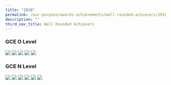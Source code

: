 ```yaml
---
title: "2018"
permalink: /our-purpose/awards-achievements/well-rounded-achievers/2018
description: ""
third_nav_title: Well Rounded Achievers
---
```

### GCE O Level
![](/images/2018_o_wellrounded1.jpg)
![](/images/2018_o_wellrounded2.jpg)
![](/images/2018_o_wellrounded3.jpg)
![](/images/2018_o_wellrounded4.jpg)
![](/images/2018_o_wellrounded5.jpg)

### GCE N Level
![](/images/2018%20N%20lvl%201.jpg)
![](/images/2018%20N%20lvl%202.jpg)
![](/images/2018%20N%20lvl%203.jpg)
![](/images/2018%20N%20lvl%204.jpg)
![](/images/2018%20N%20lvl%205.jpg)
![](/images/2018%20N%20lvl%206.jpg)